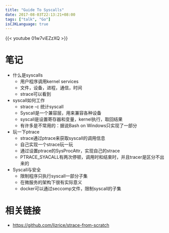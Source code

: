 ```yaml
---
title: "Guide To Syscalls"
date: 2017-08-03T22:13:21+08:00
tags: ["talk", "Go"]
isCJKLanguage: true
---
```


{{< youtube 01w7viEZzXQ >}}

#   笔记

-   什么是syscalls
    -   用户程序调用kernel services
    -   文件，设备，进程，通信，时间
    -   strace可以看到
-   syscall如何工作
    -   strace -c 统计syscall
    -   Syscall是一个兼容层，用来兼容各种设备
    -   syscall是设置寄存器和变量，kernel执行，取回结果
    -   有许多是不常用的：据说Bash on Windows只实现了一部分
-   玩一下ptrace
    -   strace通过ptrace来获取syscall的调用信息
    -   自己实现一个strace玩一玩
    -   通过设置ptrace的SysProcAttr，实现自己的strace
    -   PTRACE_SYACALL有两次停顿，调用时和结束时，并且tracer是区分不出来的
-   Syscall与安全
    -   限制程序只执行syscall一部分子集
    -   在微服务的架构下很有实际意义
    -   docker可以通过seccomp文件，限制syscall的子集

#   相关链接

-   https://github.com/lizrice/strace-from-scratch